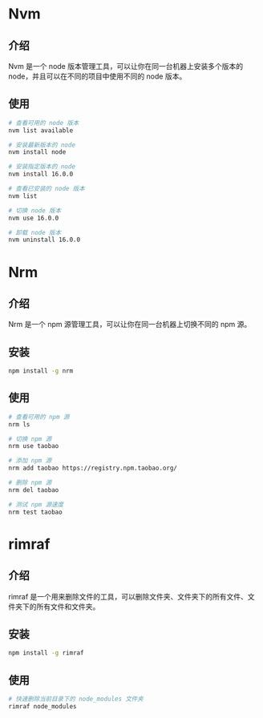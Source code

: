 # Nvm

## 介绍

Nvm 是一个 node 版本管理工具，可以让你在同一台机器上安装多个版本的 node，并且可以在不同的项目中使用不同的 node 版本。

## 使用

```bash
# 查看可用的 node 版本
nvm list available

# 安装最新版本的 node
nvm install node

# 安装指定版本的 node
nvm install 16.0.0

# 查看已安装的 node 版本
nvm list

# 切换 node 版本
nvm use 16.0.0

# 卸载 node 版本
nvm uninstall 16.0.0
```

# Nrm

## 介绍

Nrm 是一个 npm 源管理工具，可以让你在同一台机器上切换不同的 npm 源。

## 安装

```bash
npm install -g nrm
```

## 使用

```bash
# 查看可用的 npm 源
nrm ls

# 切换 npm 源
nrm use taobao

# 添加 npm 源
nrm add taobao https://registry.npm.taobao.org/

# 删除 npm 源
nrm del taobao

# 测试 npm 源速度
nrm test taobao
```

# rimraf

## 介绍

rimraf 是一个用来删除文件的工具，可以删除文件夹、文件夹下的所有文件、文件夹下的所有文件和文件夹。

## 安装

```bash
npm install -g rimraf
```

## 使用

```bash
# 快速删除当前目录下的 node_modules 文件夹
rimraf node_modules
```
